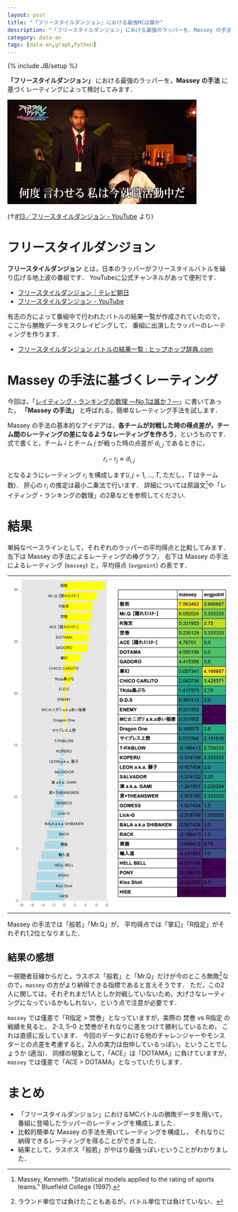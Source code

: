 ```yaml
---
layout: post
title: "「フリースタイルダンジョン」における最強MCは誰か"
description: "「フリースタイルダンジョン」における最強のラッパーを，Massey の手法に基づくレーティングによって検討する"
category: data-an
tags: [data-an,graph,Python]
---
```

{% include JB/setup %}


**「フリースタイルダンジョン」** における最強のラッパーを，**Massey の手法** に基づくレーティングによって検討してみます．

![就活](/image/2016-03-02/shukatsu.jpg)

(↑[#13／フリースタイルダンジョン - YouTube](https://www.youtube.com/watch?v=oOw-cI3m6dw) より)

# フリースタイルダンジョン
**フリースタイルダンジョン** とは，日本のラッパーがフリースタイルバトルを繰り広げる地上波の番組です．
YouTubeに公式チャンネルがあって便利です．

* [フリースタイルダンジョン｜テレビ朝日](http://www.tv-asahi.co.jp/freestyledungeon/)
* [フリースタイルダンジョン - YouTube](https://www.youtube.com/channel/UCpW67m9qez6GUd5-gbWS9Ag)

有志の方によって番組中で行われたバトルの結果一覧が作成されていたので，
ここから勝敗データをスクレイピングして，
番組に出演したラッパーのレーティングを作ります．

* [フリースタイルダンジョン バトルの結果一覧 : ヒップホップ辞典.com](http://hip-hop.doorblog.jp/archives/44294573.html)

# Massey の手法に基づくレーティング
今回は，「[レイティング・ランキングの数理 ―No.1は誰か？―](http://www.kyoritsu-pub.co.jp/bookdetail/9784320123908)」に書いてあった，
**「Massey の手法」** と呼ばれる，簡単なレーティング手法を試します．

Massey の手法の基本的なアイデアは，**各チームが対戦した時の得点差が，チーム間のレーティングの差になるようなレーティングを作ろう**，というものです．
式で書くと，チーム $i$ とチーム $j$ が戦った時の点差が $d_{i,j}$ であるときに，

$$r_i - r_j \approx d_{i,j}$$

となるようにレーティング $r_i$ を構成します($i, j = 1,\ldots,T$, ただし，$T$ はチーム数)．
肝心の $r_i$ の推定は最小二乗法で行います．
詳細については原論文[^massey]や「レイティング・ランキングの数理」の2章などを参照してください.

[^massey]: Massey, Kenneth. "Statistical models applied to the rating of sports teams." Bluefield College (1997).

# 結果
単純なベースラインとして，それぞれのラッパーの平均得点と比較してみます．
左下は Massey の手法によるレーティングの棒グラフ，
右下は Massey の手法によるレーティング (`massey`) と，平均得点 (`avgpoint`) の表です．

<table border="0">
<tr>
<td><img src="/image/2016-03-02/ratings.png"></td>
<td><img src="/image/2016-03-02/table.jpg"></td>
</tr>
</table>

Massey の手法では「般若」「Mr.Q」が，
平均得点では「掌幻」「R指定」がそれぞれ1,2位となりました．

## 結果の感想
一視聴者目線からだと，ラスボス「般若」と「Mr.Q」だけが今のところ無敗[^lose]なので，`massey` の方がより納得できる指標であると言えそうです．
ただ，この2人に関しては，それぞれまだ1人としか対戦していないため，大げさなレーティングになっているかもしれない，という点で注意が必要です．

`massey` では僅差で「R指定 > 焚巻」となっていますが，実際の 焚巻 vs R指定 の戦績を見ると，
2-3, 5-0 と焚巻がそれなりに差をつけて勝利しているため，
これは直感に反しています．
今回のデータにおける他のチャレンジャーやモンスターとの点差を考慮すると，2人の実力は伯仲しているっぽい，ということでしょうか (適当)．
同様の現象として，「ACE」は「DOTAMA」に負けていますが，`massey` では僅差で「ACE > DOTAMA」となっていたりします．

[^lose]: ラウンド単位では負けたこともあるが，バトル単位では負けていない．


# まとめ

* 「フリースタイルダンジョン」におけるMCバトルの勝敗データを用いて，
番組に登場したラッパーのレーティングを構成しました．
* 比較的簡単な Massey の手法を用いてレーティングを構成し，
それなりに納得できるレーティングを得ることができました．
* 結果として，ラスボス「般若」がやはり最強っぽいということがわかりました．
